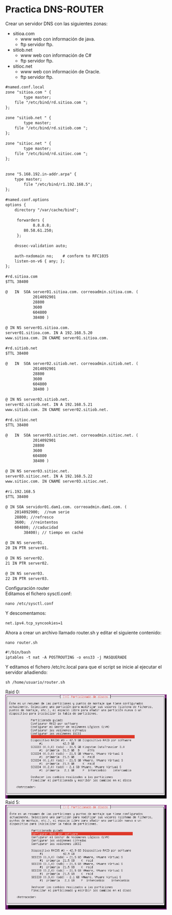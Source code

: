 # Practica DNS-ROUTER

Crear un servidor DNS con las siguientes zonas:  
- sitioa.com  
  - www web con información de java.  
  - ftp servidor ftp.  
- sitiob.net
  - www web con información de C#  
  - ftp servidor ftp.
- sitioc.net
    - www web con información de Oracle.  
    - ftp servidor ftp.


~~~
#named.conf.local
zone "sitioa.com " {
        type master;
    file "/etc/bind/rd.sitioa.com ";
};

zone "sitiob.net " {
        type master;
    file "/etc/bind/rd.sitiob.com ";
};

zone "sitioc.net " {
        type master;
    file "/etc/bind/rd.sitioc.com ";
};


zone "5.168.192.in-addr.arpa" {
    type master;
        file "/etc/bind/r1.192.168.5";
};

#named.conf.options
options {
    directory "/var/cache/bind";

     forwarders {
            8.8.8.8;
        80.58.61.250;
     };

    dnssec-validation auto;

    auth-nxdomain no;    # conform to RFC1035
    listen-on-v6 { any; };
};

#rd.sitioa.com
$TTL 38400

@   IN  SOA server01.sitioa.com. correoadmin.sitioa.com. (
            2014092901
            28800
            3600
            604800
            38400 )

@ IN NS server01.sitioa.com.
server01.sitioa.com. IN A 192.168.5.20
www.sitioa.com. IN CNAME server01.sitioa.com.

#rd.sitiob.net
$TTL 38400

@   IN  SOA server02.sitiob.net. correoadmin.sitiob.net. (
            2014092901
            28800
            3600
            604800
            38400 )

@ IN NS server02.sitiob.net.
server02.sitiob.net. IN A 192.168.5.21
www.sitiob.com. IN CNAME server02.sitiob.net.

#rd.sitioc.net
$TTL 38400

@   IN  SOA server03.sitioc.net. correoadmin.sitioc.net. (
            2014092901
            28800
            3600
            604800
            38400 )

@ IN NS server03.sitioc.net.
server03.sitioc.net. IN A 192.168.5.22
www.sitioc.com. IN CNAME server03.sitioc.net.

#ri.192.168.5
$TTL 38400

@ IN SOA servidor01.dam1.com. correoadmin.dam1.com. (
    2014092900;  //num serie
    28800; //refresco
    3600;  //reintentos
    604800; //caducidad
        38400); // tiempo en caché

@ IN NS server01.
20 IN PTR server01.

@ IN NS server02.
21 IN PTR server02.

@ IN NS server03.
22 IN PTR server03.
~~~

Configuración router  
Editamos el fichero sysctl.conf:
~~~
nano /etc/sysctl.conf
~~~
Y descomentamos:
~~~
net.ipv4.tcp_syncookies=1
~~~

Ahora a crear un archivo llamado router.sh y editar el siguiente contenido:
~~~
nano router.sh
~~~
~~~
#!/bin/bash
iptables -t nat -A POSTROUTING -o ens33 -j MASQUERADE
~~~
Y editamos el fichero /etc/rc.local para que el script se inicie al ejecutar el servidor añadiendo:
~~~
sh /home/usuario/router.sh
~~~
Raid 0:  
![raid0](RaidDNS.PNG)  
Raid 5:  
![raid5](RaidWEB.PNG)
